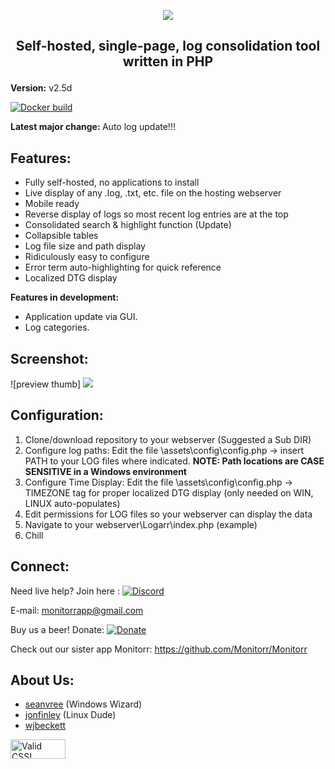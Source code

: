 
<p align="center"><img src="https://i.imgur.com/ckVKs0n.png">
 
 ## <p align="center"> Self-hosted, single-page, log consolidation tool written in PHP 
</p>

**Version:** v2.5d
<br>

[![Docker build](https://img.shields.io/docker/build/monitorr/logarr.svg?maxAge=2592000)](https://hub.docker.com/r/monitorr/logarr/)


<b> Latest major change: </b>  Auto log update!!!

## Features:

 - Fully self-hosted, no applications to install
 - Live display of any .log, .txt, etc. file on the hosting webserver
 - Mobile ready
 - Reverse display of logs so most recent log entries are at the top
 - Consolidated search & highlight function (Update)
 - Collapsible tables
 - Log file size and path display
 - Ridiculously easy to configure
 - Error term auto-highlighting for quick reference
 - Localized DTG display

 **Features in development:**
- Application update via GUI.
- Log categories.
 
 
## Screenshot:

![preview thumb] <img src="https://i.imgur.com/WzcyO1m.png">



## Configuration:
1) Clone/download repository to your webserver (Suggested a Sub DIR)
2) Configure log paths: Edit the file \assets\config\config.php -> insert PATH to your LOG files where indicated.  **NOTE:  Path locations are CASE SENSITIVE in a Windows environment**
3) Configure Time Display: Edit the file \assets\config\config.php -> TIMEZONE tag for proper localized DTG display (only needed on WIN, LINUX auto-populates)
4) Edit permissions for LOG files so your webserver can display the data
5) Navigate to your webserver\Logarr\index.php (example)
6) Chill

## Connect:
Need live help?  Join here :   [![Discord](https://img.shields.io/discord/102860784329052160.svg)](https://discord.gg/YKbRXtt)

E-mail: monitorrapp@gmail.com

Buy us a beer! Donate:        [![Donate](https://img.shields.io/badge/Donate-PayPal-green.svg)](https://paypal.me/monitorrapp)

Check out our sister app Monitorr:  https://github.com/Monitorr/Monitorr

## About Us:
- [seanvree](https://github.com/seanvree) (Windows Wizard)
- [jonfinley](https://github.com/jonfinley) (Linux Dude)
- [wjbeckett](https://github.com/wjbeckett)


<p>
    <a href="https://jigsaw.w3.org/css-validator/check/referer">
        <img style="border:0;width:88px;height:31px"
            src="https://jigsaw.w3.org/css-validator/images/vcss"
            alt="Valid CSS!" />
    </a>
</p>
